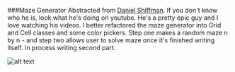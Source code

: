 ###Maze Generator
Abstracted from [Daniel Shiffman](http://codingrainbow.com/ "Daniel Shiffman's Homepage"). If you don't know who he is, look what he's doing on youtube. He's a pretty epic guy and I love watching his videos.
I better refactored the maze generator into Grid and Cell classes and some color pickers. Step one makes a random maze n by n - and step two allows user to solve maze once it's finished writing itself. In process writing second part. 

![alt text](https://github.com/mzakany23/p5-maze-generator-coding-for-rainbows/maze-gen.gif "Maze Generator Game")

